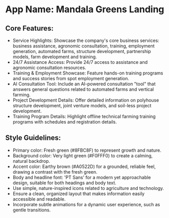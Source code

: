 # **App Name**: Mandala Greens Landing

## Core Features:

- Service Highlights: Showcase the company's core business services: business assistance, agronomic consultation, training, employment generation, automated farms, structure development, partnership models, farm development and training.
- 24/7 Assistance Access: Provide 24/7 access to assistance and agronomic consultation resources.
- Training & Employment Showcase: Feature hands-on training programs and success stories from spot employment generation.
- AI Consultation Tool: Include an AI-powered consultation "tool" that answers general questions related to automated farms and vertical farming.
- Project Development Details: Offer detailed information on polyhouse structure development, joint venture models, and soil-less project development.
- Training Program Details: Highlight offline technical farming training programs with schedules and registration details.

## Style Guidelines:

- Primary color: Fresh green (#8FBC8F) to represent growth and nature.
- Background color: Very light green (#F0FFF0) to create a calming, natural backdrop.
- Accent color: Earthy brown (#A0522D) for a grounded, reliable feel, drawing a contrast with the fresh green.
- Body and headline font: 'PT Sans' for a modern yet approachable design, suitable for both headings and body text.
- Use simple, nature-inspired icons related to agriculture and technology.
- Ensure a clean, organized layout that makes information easily accessible and readable.
- Incorporate subtle animations for a dynamic user experience, such as gentle transitions.